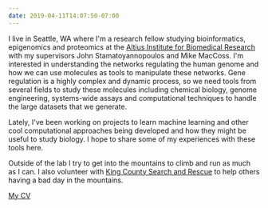 ```yaml
---
date: 2019-04-11T14:07:50-07:00
---
```



I live in Seattle, WA where I'm a research fellow studying bioinformatics, epigenomics and proteomics at the [Altius Institute for Biomedical Research](http://altius.org) with my supervisors John Stamatoyannopoulos and Mike MacCoss. I'm interested in understanding the networks regulating the human genome and how we can use molecules as tools to manipulate these networks. Gene regulation is a highly complex and dynamic process, so we need tools from several fields to study these molecules including chemical biology, genome engineering, systems-wide assays and computational techniques to handle the large datasets that we generate.

Lately, I've been working on projects to learn machine learning and other cool computational approaches being developed and how they might be useful to study biology. I hope to share some of my experiences with these tools here.

Outside of the lab I try to get into the mountains to climb and run as much as I can. I also volunteer with [King County Search and Rescue](https://www.kcesar.org/) to help others having a bad day in the mountains.

[My CV](/cv.pdf)
